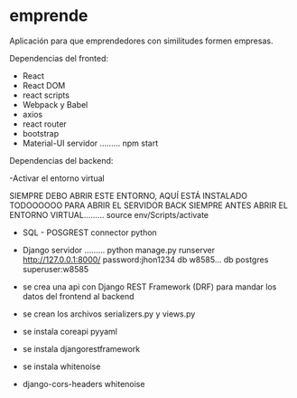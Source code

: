 # emprende
Aplicación para que emprendedores con similitudes formen empresas. 

Dependencias del fronted:
- React
- React DOM
- react scripts
- Webpack y Babel
- axios
- react router
- bootstrap
- Material-UI
servidor ......... npm start


Dependencias del backend:

-Activar el entorno
 virtual 
 
 SIEMPRE DEBO ABRIR ESTE ENTORNO, AQUÍ ESTÁ INSTALADO TODOOOOOO PARA ABRIR EL SERVIDOR BACK SIEMPRE ANTES ABRIR EL ENTORNO VIRTUAL......... 
        source env/Scripts/activate

- SQL - POSGREST connector python
- Django
servidor ......... python manage.py runserver     http://127.0.0.1:8000/ password:jhon1234
db w8585...
db postgres
superuser:w8585

- se crea una api con Django REST Framework (DRF) para mandar los datos del frontend al backend
- se crean los archivos serializers.py y views.py
- se instala coreapi pyyaml
- se instala djangorestframework
- se instala whitenoise
- django-cors-headers whitenoise